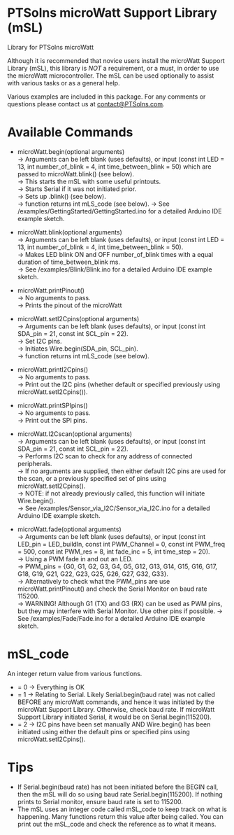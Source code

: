 # PTSolns microWatt Support Library (mSL)
Library for PTSolns microWatt

Although it is recommended that novice users install the microWatt Support Library (mSL), this library is *NOT* a requirement, or a must, in order to use the microWatt microcontroller. The mSL can be used optionally to assist with various tasks or as a general help.

Various examples are included in this package. For any comments or questions please contact us at contact@PTSolns.com.


# Available Commands
- microWatt.begin(optional arguments)<br />
  -> Arguments can be left blank (uses defaults), or input (const int LED = 13, int number_of_blink = 4, int time_between_blink = 50) which are passed to microWatt.blink() (see below).<br />
  -> This starts the mSL with some useful printouts.<br />
  -> Starts Serial if it was not initiated prior.<br />
  -> Sets up .blink() (see below).<br />
  -> function returns int mLS_code (see below).
  -> See /examples/GettingStarted/GettingStarted.ino for a detailed Arduino IDE example sketch.<br />

- microWatt.blink(optional arguments)<br />
  -> Arguments can be left blank (uses defaults), or input (const int LED = 13, int number_of_blink = 4, int time_between_blink = 50).<br />
  -> Makes LED blink ON and OFF number_of_blink times with a equal duration of time_between_blink ms.<br />
  -> See /examples/Blink/Blink.ino for a detailed Arduino IDE example sketch.<br />

- microWatt.printPinout()<br />
  -> No arguments to pass.<br />
  -> Prints the pinout of the microWatt<br />
  
- microWatt.setI2Cpins(optional arguments)<br />
  -> Arguments can be left blank (uses defaults), or input (const int SDA_pin = 21, const int SCL_pin = 22).<br />
  -> Set I2C pins.<br />
  -> Initiates Wire.begin(SDA_pin, SCL_pin).<br />
  -> function returns int mLS_code (see below).
  
- microWatt.printI2Cpins()<br />
  -> No arguments to pass.<br />
  -> Print out the I2C pins (whether default or specified previously using microWatt.setI2Cpins()).<br />
  
- microWatt.printSPIpins()<br />
  -> No arguments to pass.<br />
  -> Print out the SPI pins.<br />
  
- microWatt.I2Cscan(optional arguments)<br />
  -> Arguments can be left blank (uses defaults), or input (const int SDA_pin = 21, const int SCL_pin = 22).<br />
  -> Performs I2C scan to check for any address of connected peripherals.<br />
  -> If no arguments are supplied, then either default I2C pins are used for the scan, or a previously specified set of pins using microWatt.setI2Cpins().<br />
  -> NOTE: if not already previously called, this function will initiate Wire.begin().<br />
  -> See /examples/Sensor_via_I2C/Sensor_via_I2C.ino for a detailed Arduino IDE example sketch.<br />

- microWatt.fade(optional arguments)<br />
  -> Arguments can be left blank (uses defaults), or input (const int LED_pin = LED_buildIn, const int PWM_Channel = 0, const int PWM_freq = 500, const int PWM_res = 8, int fade_inc = 5, int time_step = 20).<br />
  -> Using a PWM fade in and out an LED.<br />
  -> PWM_pins = {G0, G1, G2, G3, G4, G5, G12, G13, G14, G15, G16, G17, G18, G19, G21, G22, G23, G25, G26, G27, G32, G33}.<br />
  -> Alternatively to check what the PWM_pins are use microWatt.printPinout() and check the Serial Monitor on baud rate 115200.<br />
  -> WARNING! Although G1 (TX) and G3 (RX) can be used as PWM pins, but they may interfere with Serial Monitor. Use other pins if possible.
  -> See /examples/Fade/Fade.ino for a detailed Arduino IDE example sketch.<br />


# mSL_code
An integer return value from various functions.
- = 0 -> Everything is OK
- = 1 -> Relating to Serial. Likely Serial.begin(baud rate) was not called BEFORE any microWatt commands, and hence it was initiated by the microWatt Support Library. Otherwise, check baud rate. If microWatt Support Library initiated Serial, it would be on Serial.begin(115200).
- = 2 -> I2C pins have been set manually AND Wire.begin() has been initiated using either the default pins or specified pins using microWatt.setI2Cpins().

  
# Tips
- If Serial.begin(baud rate) has not been initiated before the BEGIN call, then the mSL will do so using baud rate Serial.begin(115200). If nothing prints to Serial monitor, ensure baud rate is set to 115200.
- The mSL uses an integer code called mSL_code to keep track on what is happening. Many functions return this value after being called. You can print out the mSL_code and check the reference as to what it means.
